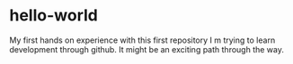 # hello-world
My first hands on experience with this first repository
I m trying to learn development through github.
It might be an exciting path through the way.
